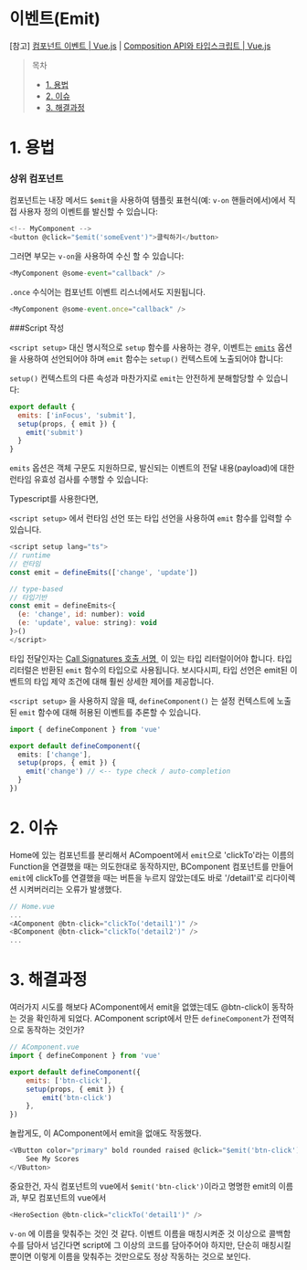 # 이벤트(Emit)

[참고]
[컴포넌트 이벤트 | Vue.js](https://v3-docs.vuejs-korea.org/guide/components/events.html) | [Composition API와 타입스크립트 | Vue.js](https://v3-docs.vuejs-korea.org/guide/typescript/composition-api.html#typing-component-emits)
<br />

> 목차
> - [1. 용법](#1-용법)
> - [2. 이슈](#2-이슈)
> - [3. 해결과정](#3-해결과정)


# 1. 용법

### 상위 컴포넌트
컴포넌트는 내장 메서드 `$emit`을 사용하여 템플릿 표현식(예: `v-on` 핸들러에서)에서 직접 사용자 정의 이벤트를 발신할 수 있습니다:

```js
<!-- MyComponent -->
<button @click="$emit('someEvent')">클릭하기</button>
```

그러면 부모는 `v-on`을 사용하여 수신 할 수 있습니다:


```js
<MyComponent @some-event="callback" />
```

`.once` 수식어는 컴포넌트 이벤트 리스너에서도 지원됩니다.


```js
<MyComponent @some-event.once="callback" />
```

###Script 작성

`<script setup>` 대신 명시적으로 `setup` 함수를 사용하는 경우, 이벤트는 [`emits`](https://v3-docs.vuejs-korea.org/api/options-state.html#emits) 옵션을 사용하여 선언되어야 하며 `emit` 함수는 `setup()` 컨텍스트에 노출되어야 합니다:

`setup()` 컨텍스트의 다른 속성과 마찬가지로 `emit`는 안전하게 분해할당할 수 있습니다:

```js
export default {
  emits: ['inFocus', 'submit'],
  setup(props, { emit }) {
    emit('submit')
  }
}
```

`emits` 옵션은 객체 구문도 지원하므로, 발신되는 이벤트의 전달 내용(payload)에 대한 런타임 유효성 검사를 수행할 수 있습니다:

Typescript를 사용한다면, 

`<script setup>` 에서 런타임 선언 또는 타입 선언을 사용하여 `emit` 함수를 입력할 수 있습니다.

```js
<script setup lang="ts">
// runtime
// 런타임
const emit = defineEmits(['change', 'update'])

// type-based
// 타입기반
const emit = defineEmits<{
  (e: 'change', id: number): void
  (e: 'update', value: string): void
}>()
</script>
```

타입 전달인자는 [Call Signatures 호출 서명 ](https://www.typescriptlang.org/docs/handbook/2/functions.html#call-signatures) 이 있는 타입 리터럴이어야 합니다. 타입 리터럴은 반환된 `emit` 함수의 타입으로 사용됩니다. 보시다시피, 타입 선언은 emit된 이벤트의 타입 제약 조건에 대해 훨씬 상세한 제어를 제공합니다.

`<script setup>` 을 사용하지 않을 때, `defineComponent()` 는 설정 컨텍스트에 노출된 `emit` 함수에 대해 허용된 이벤트를 추론할 수 있습니다.

``` ts
import { defineComponent } from 'vue'

export default defineComponent({
  emits: ['change'],
  setup(props, { emit }) {
    emit('change') // <-- type check / auto-completion
  }
})
```

# 2. 이슈
Home에 있는 컴포넌트를 분리해서 ACompoent에서 `emit`으로 'clickTo'라는 이름의 Function을 연결했을 때는 의도한대로 동작하지만, BComponent 컴포넌트를 만들어 `emit`에 clickTo를 연결했을 때는 버튼을 누르지 않았는데도 바로 '/detail1'로 리다이렉션 시켜버러리는 오류가 발생했다.
```js
// Home.vue
...
<AComponent @btn-click="clickTo('detail1')" />
<BComponent @btn-click="clickTo('detail2')" />
...
```



# 3. 해결과정

여러가지 시도를 해보다 AComponent에서 emit을 없앴는데도 @btn-click이 동작하는 것을 확인하게 되었다.
AComponent script에서 만든 `defineComponent`가 전역적으로 동작하는 것인가?

```js
// AComponent.vue
import { defineComponent } from 'vue'

export default defineComponent({
	emits: ['btn-click'],
	setup(props, { emit }) {
		emit('btn-click')
	},
})
```
놀랍게도, 이 AComponent에서 emit을 없애도 작동했다.

```js
<VButton color="primary" bold rounded raised @click="$emit('btn-click')">
	See My Scores
</VButton>
```
중요한건, 자식 컴포넌트의 vue에서 `$emit('btn-click')`이라고 명명한 emit의 이름과, 부모 컴포넌트의 vue에서 

```js
<HeroSection @btn-click="clickTo('detail1')" />
```
`v-on` 에 이름을 맞춰주는 것인 것 같다. 이벤트 이름을 매칭시켜준 것 이상으로 콜백함수를 담아서 넘긴다면 script에 그 이상의 코드를 담아주어야 하지만, 단순히 매칭시킬 뿐이면 이렇게 이름을 맞춰주는 것만으로도 정상 작동하는 것으로 보인다.